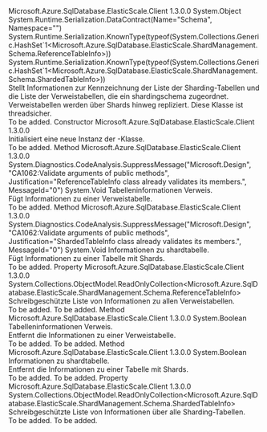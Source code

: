 <Type Name="SchemaInfo" FullName="Microsoft.Azure.SqlDatabase.ElasticScale.ShardManagement.Schema.SchemaInfo">
  <TypeSignature Language="C#" Value="public class SchemaInfo" />
  <TypeSignature Language="ILAsm" Value=".class public auto ansi serializable beforefieldinit SchemaInfo extends System.Object" />
  <TypeSignature Language="DocId" Value="T:Microsoft.Azure.SqlDatabase.ElasticScale.ShardManagement.Schema.SchemaInfo" />
  <TypeSignature Language="VB.NET" Value="Public Class SchemaInfo" />
  <TypeSignature Language="F#" Value="type SchemaInfo = class" />
  <AssemblyInfo>
    <AssemblyName>Microsoft.Azure.SqlDatabase.ElasticScale.Client</AssemblyName>
    <AssemblyVersion>1.3.0.0</AssemblyVersion>
  </AssemblyInfo>
  <Base>
    <BaseTypeName>System.Object</BaseTypeName>
  </Base>
  <Interfaces />
  <Attributes>
    <Attribute>
      <AttributeName>System.Runtime.Serialization.DataContract(Name="Schema", Namespace="")</AttributeName>
    </Attribute>
    <Attribute>
      <AttributeName>System.Runtime.Serialization.KnownType(typeof(System.Collections.Generic.HashSet`1&lt;Microsoft.Azure.SqlDatabase.ElasticScale.ShardManagement.Schema.ReferenceTableInfo&gt;))</AttributeName>
    </Attribute>
    <Attribute>
      <AttributeName>System.Runtime.Serialization.KnownType(typeof(System.Collections.Generic.HashSet`1&lt;Microsoft.Azure.SqlDatabase.ElasticScale.ShardManagement.Schema.ShardedTableInfo&gt;))</AttributeName>
    </Attribute>
  </Attributes>
  <Docs>
    <summary>
            Stellt Informationen zur Kennzeichnung der Liste der Sharding-Tabellen und die Liste der Verweistabellen, die ein shardingschema zugeordnet. Verweistabellen werden über Shards hinweg repliziert.
            Diese Klasse ist threadsicher.
            </summary>
    <remarks>To be added.</remarks>
  </Docs>
  <Members>
    <Member MemberName=".ctor">
      <MemberSignature Language="C#" Value="public SchemaInfo ();" />
      <MemberSignature Language="ILAsm" Value=".method public hidebysig specialname rtspecialname instance void .ctor() cil managed" />
      <MemberSignature Language="DocId" Value="M:Microsoft.Azure.SqlDatabase.ElasticScale.ShardManagement.Schema.SchemaInfo.#ctor" />
      <MemberSignature Language="VB.NET" Value="Public Sub New ()" />
      <MemberType>Constructor</MemberType>
      <AssemblyInfo>
        <AssemblyName>Microsoft.Azure.SqlDatabase.ElasticScale.Client</AssemblyName>
        <AssemblyVersion>1.3.0.0</AssemblyVersion>
      </AssemblyInfo>
      <Parameters />
      <Docs>
        <summary>
            Initialisiert eine neue Instanz der <see cref="T:Microsoft.Azure.SqlDatabase.ElasticScale.ShardManagement.Schema.SchemaInfo" />-Klasse.
            </summary>
        <remarks>To be added.</remarks>
      </Docs>
    </Member>
    <Member MemberName="Add">
      <MemberSignature Language="C#" Value="public void Add (Microsoft.Azure.SqlDatabase.ElasticScale.ShardManagement.Schema.ReferenceTableInfo referenceTableInfo);" />
      <MemberSignature Language="ILAsm" Value=".method public hidebysig instance void Add(class Microsoft.Azure.SqlDatabase.ElasticScale.ShardManagement.Schema.ReferenceTableInfo referenceTableInfo) cil managed" />
      <MemberSignature Language="DocId" Value="M:Microsoft.Azure.SqlDatabase.ElasticScale.ShardManagement.Schema.SchemaInfo.Add(Microsoft.Azure.SqlDatabase.ElasticScale.ShardManagement.Schema.ReferenceTableInfo)" />
      <MemberSignature Language="F#" Value="member this.Add : Microsoft.Azure.SqlDatabase.ElasticScale.ShardManagement.Schema.ReferenceTableInfo -&gt; unit" Usage="schemaInfo.Add referenceTableInfo" />
      <MemberType>Method</MemberType>
      <AssemblyInfo>
        <AssemblyName>Microsoft.Azure.SqlDatabase.ElasticScale.Client</AssemblyName>
        <AssemblyVersion>1.3.0.0</AssemblyVersion>
      </AssemblyInfo>
      <Attributes>
        <Attribute>
          <AttributeName>System.Diagnostics.CodeAnalysis.SuppressMessage("Microsoft.Design", "CA1062:Validate arguments of public methods", Justification="ReferenceTableInfo class already validates its members.", MessageId="0")</AttributeName>
        </Attribute>
      </Attributes>
      <ReturnValue>
        <ReturnType>System.Void</ReturnType>
      </ReturnValue>
      <Parameters>
        <Parameter Name="referenceTableInfo" Type="Microsoft.Azure.SqlDatabase.ElasticScale.ShardManagement.Schema.ReferenceTableInfo" />
      </Parameters>
      <Docs>
        <param name="referenceTableInfo">Tabelleninformationen Verweis.</param>
        <summary>
            Fügt Informationen zu einer Verweistabelle.
            </summary>
        <remarks>To be added.</remarks>
      </Docs>
    </Member>
    <Member MemberName="Add">
      <MemberSignature Language="C#" Value="public void Add (Microsoft.Azure.SqlDatabase.ElasticScale.ShardManagement.Schema.ShardedTableInfo shardedTableInfo);" />
      <MemberSignature Language="ILAsm" Value=".method public hidebysig instance void Add(class Microsoft.Azure.SqlDatabase.ElasticScale.ShardManagement.Schema.ShardedTableInfo shardedTableInfo) cil managed" />
      <MemberSignature Language="DocId" Value="M:Microsoft.Azure.SqlDatabase.ElasticScale.ShardManagement.Schema.SchemaInfo.Add(Microsoft.Azure.SqlDatabase.ElasticScale.ShardManagement.Schema.ShardedTableInfo)" />
      <MemberSignature Language="F#" Value="member this.Add : Microsoft.Azure.SqlDatabase.ElasticScale.ShardManagement.Schema.ShardedTableInfo -&gt; unit" Usage="schemaInfo.Add shardedTableInfo" />
      <MemberType>Method</MemberType>
      <AssemblyInfo>
        <AssemblyName>Microsoft.Azure.SqlDatabase.ElasticScale.Client</AssemblyName>
        <AssemblyVersion>1.3.0.0</AssemblyVersion>
      </AssemblyInfo>
      <Attributes>
        <Attribute>
          <AttributeName>System.Diagnostics.CodeAnalysis.SuppressMessage("Microsoft.Design", "CA1062:Validate arguments of public methods", Justification="ShardedTableInfo class already validates its members.", MessageId="0")</AttributeName>
        </Attribute>
      </Attributes>
      <ReturnValue>
        <ReturnType>System.Void</ReturnType>
      </ReturnValue>
      <Parameters>
        <Parameter Name="shardedTableInfo" Type="Microsoft.Azure.SqlDatabase.ElasticScale.ShardManagement.Schema.ShardedTableInfo" />
      </Parameters>
      <Docs>
        <param name="shardedTableInfo">Informationen zu shardtabelle.</param>
        <summary>
            Fügt Informationen zu einer Tabelle mit Shards.
            </summary>
        <remarks>To be added.</remarks>
      </Docs>
    </Member>
    <Member MemberName="ReferenceTables">
      <MemberSignature Language="C#" Value="public System.Collections.ObjectModel.ReadOnlyCollection&lt;Microsoft.Azure.SqlDatabase.ElasticScale.ShardManagement.Schema.ReferenceTableInfo&gt; ReferenceTables { get; }" />
      <MemberSignature Language="ILAsm" Value=".property instance class System.Collections.ObjectModel.ReadOnlyCollection`1&lt;class Microsoft.Azure.SqlDatabase.ElasticScale.ShardManagement.Schema.ReferenceTableInfo&gt; ReferenceTables" />
      <MemberSignature Language="DocId" Value="P:Microsoft.Azure.SqlDatabase.ElasticScale.ShardManagement.Schema.SchemaInfo.ReferenceTables" />
      <MemberSignature Language="VB.NET" Value="Public ReadOnly Property ReferenceTables As ReadOnlyCollection(Of ReferenceTableInfo)" />
      <MemberSignature Language="F#" Value="member this.ReferenceTables : System.Collections.ObjectModel.ReadOnlyCollection&lt;Microsoft.Azure.SqlDatabase.ElasticScale.ShardManagement.Schema.ReferenceTableInfo&gt;" Usage="Microsoft.Azure.SqlDatabase.ElasticScale.ShardManagement.Schema.SchemaInfo.ReferenceTables" />
      <MemberType>Property</MemberType>
      <AssemblyInfo>
        <AssemblyName>Microsoft.Azure.SqlDatabase.ElasticScale.Client</AssemblyName>
        <AssemblyVersion>1.3.0.0</AssemblyVersion>
      </AssemblyInfo>
      <ReturnValue>
        <ReturnType>System.Collections.ObjectModel.ReadOnlyCollection&lt;Microsoft.Azure.SqlDatabase.ElasticScale.ShardManagement.Schema.ReferenceTableInfo&gt;</ReturnType>
      </ReturnValue>
      <Docs>
        <summary>
            Schreibgeschützte Liste von Informationen zu allen Verweistabellen.
            </summary>
        <value>To be added.</value>
        <remarks>To be added.</remarks>
      </Docs>
    </Member>
    <Member MemberName="Remove">
      <MemberSignature Language="C#" Value="public bool Remove (Microsoft.Azure.SqlDatabase.ElasticScale.ShardManagement.Schema.ReferenceTableInfo referenceTableInfo);" />
      <MemberSignature Language="ILAsm" Value=".method public hidebysig instance bool Remove(class Microsoft.Azure.SqlDatabase.ElasticScale.ShardManagement.Schema.ReferenceTableInfo referenceTableInfo) cil managed" />
      <MemberSignature Language="DocId" Value="M:Microsoft.Azure.SqlDatabase.ElasticScale.ShardManagement.Schema.SchemaInfo.Remove(Microsoft.Azure.SqlDatabase.ElasticScale.ShardManagement.Schema.ReferenceTableInfo)" />
      <MemberSignature Language="F#" Value="member this.Remove : Microsoft.Azure.SqlDatabase.ElasticScale.ShardManagement.Schema.ReferenceTableInfo -&gt; bool" Usage="schemaInfo.Remove referenceTableInfo" />
      <MemberType>Method</MemberType>
      <AssemblyInfo>
        <AssemblyName>Microsoft.Azure.SqlDatabase.ElasticScale.Client</AssemblyName>
        <AssemblyVersion>1.3.0.0</AssemblyVersion>
      </AssemblyInfo>
      <ReturnValue>
        <ReturnType>System.Boolean</ReturnType>
      </ReturnValue>
      <Parameters>
        <Parameter Name="referenceTableInfo" Type="Microsoft.Azure.SqlDatabase.ElasticScale.ShardManagement.Schema.ReferenceTableInfo" />
      </Parameters>
      <Docs>
        <param name="referenceTableInfo">Tabelleninformationen Verweis.</param>
        <summary>
            Entfernt die Informationen zu einer Verweistabelle.
            </summary>
        <returns>To be added.</returns>
        <remarks>To be added.</remarks>
      </Docs>
    </Member>
    <Member MemberName="Remove">
      <MemberSignature Language="C#" Value="public bool Remove (Microsoft.Azure.SqlDatabase.ElasticScale.ShardManagement.Schema.ShardedTableInfo shardedTableInfo);" />
      <MemberSignature Language="ILAsm" Value=".method public hidebysig instance bool Remove(class Microsoft.Azure.SqlDatabase.ElasticScale.ShardManagement.Schema.ShardedTableInfo shardedTableInfo) cil managed" />
      <MemberSignature Language="DocId" Value="M:Microsoft.Azure.SqlDatabase.ElasticScale.ShardManagement.Schema.SchemaInfo.Remove(Microsoft.Azure.SqlDatabase.ElasticScale.ShardManagement.Schema.ShardedTableInfo)" />
      <MemberSignature Language="F#" Value="member this.Remove : Microsoft.Azure.SqlDatabase.ElasticScale.ShardManagement.Schema.ShardedTableInfo -&gt; bool" Usage="schemaInfo.Remove shardedTableInfo" />
      <MemberType>Method</MemberType>
      <AssemblyInfo>
        <AssemblyName>Microsoft.Azure.SqlDatabase.ElasticScale.Client</AssemblyName>
        <AssemblyVersion>1.3.0.0</AssemblyVersion>
      </AssemblyInfo>
      <ReturnValue>
        <ReturnType>System.Boolean</ReturnType>
      </ReturnValue>
      <Parameters>
        <Parameter Name="shardedTableInfo" Type="Microsoft.Azure.SqlDatabase.ElasticScale.ShardManagement.Schema.ShardedTableInfo" />
      </Parameters>
      <Docs>
        <param name="shardedTableInfo">Informationen zu shardtabelle.</param>
        <summary>
            Entfernt die Informationen zu einer Tabelle mit Shards.
            </summary>
        <returns>To be added.</returns>
        <remarks>To be added.</remarks>
      </Docs>
    </Member>
    <Member MemberName="ShardedTables">
      <MemberSignature Language="C#" Value="public System.Collections.ObjectModel.ReadOnlyCollection&lt;Microsoft.Azure.SqlDatabase.ElasticScale.ShardManagement.Schema.ShardedTableInfo&gt; ShardedTables { get; }" />
      <MemberSignature Language="ILAsm" Value=".property instance class System.Collections.ObjectModel.ReadOnlyCollection`1&lt;class Microsoft.Azure.SqlDatabase.ElasticScale.ShardManagement.Schema.ShardedTableInfo&gt; ShardedTables" />
      <MemberSignature Language="DocId" Value="P:Microsoft.Azure.SqlDatabase.ElasticScale.ShardManagement.Schema.SchemaInfo.ShardedTables" />
      <MemberSignature Language="VB.NET" Value="Public ReadOnly Property ShardedTables As ReadOnlyCollection(Of ShardedTableInfo)" />
      <MemberSignature Language="F#" Value="member this.ShardedTables : System.Collections.ObjectModel.ReadOnlyCollection&lt;Microsoft.Azure.SqlDatabase.ElasticScale.ShardManagement.Schema.ShardedTableInfo&gt;" Usage="Microsoft.Azure.SqlDatabase.ElasticScale.ShardManagement.Schema.SchemaInfo.ShardedTables" />
      <MemberType>Property</MemberType>
      <AssemblyInfo>
        <AssemblyName>Microsoft.Azure.SqlDatabase.ElasticScale.Client</AssemblyName>
        <AssemblyVersion>1.3.0.0</AssemblyVersion>
      </AssemblyInfo>
      <ReturnValue>
        <ReturnType>System.Collections.ObjectModel.ReadOnlyCollection&lt;Microsoft.Azure.SqlDatabase.ElasticScale.ShardManagement.Schema.ShardedTableInfo&gt;</ReturnType>
      </ReturnValue>
      <Docs>
        <summary>
            Schreibgeschützte Liste von Informationen über alle Sharding-Tabellen.
            </summary>
        <value>To be added.</value>
        <remarks>To be added.</remarks>
      </Docs>
    </Member>
  </Members>
</Type>